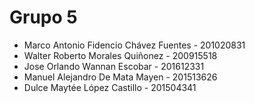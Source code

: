 # Grupo 5

- Marco Antonio Fidencio Chávez Fuentes  -	201020831
- Walter Roberto Morales Quiñonez 		-	  200915518
- Jose Orlando Wannan Escobar			   -   	201612331
- Manuel Alejandro De Mata Mayen 	-		    201513626 
- Dulce Maytée López Castillo      -    		201504341
